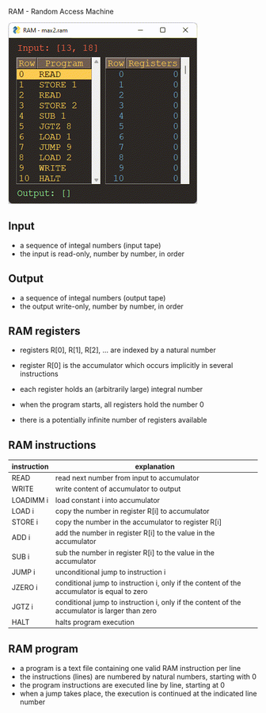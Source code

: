 RAM - Random Access Machine

![screenshot](ram_gui.gif)

Input
--
* a sequence of integal numbers (input tape)
* the input is read-only, number by number, in order

Output
--
* a sequence of integal numbers (output tape)
* the output write-only, number by number, in order

RAM registers
--
* registers R[0], R[1], R[2], ... are indexed by a natural number 
* register R[0] is the accumulator which occurs implicitly in several instructions

* each register holds an (arbitrarily large) integral number
* when the program starts, all registers hold the number 0
* there is a potentially infinite number of registers available


RAM instructions
--
| instruction | explanation |
|----|----|
| READ    | read next number from input to accumulator |
| WRITE   | write content of accumulator to output |
| LOADIMM i | load constant i into accumulator |
| LOAD i  | copy the number in register R[i] to accumulator |
| STORE i | copy the number in the accumulator to register R[i] |
| ADD i   | add the number in register R[i] to the value in the accumulator |
| SUB i   | sub the number in register R[i] to the value in the accumulator |
| JUMP i  | unconditional jump to instruction i |
| JZERO i | conditional jump to instruction i, only if the content of the accumulator is equal to zero |
| JGTZ i  | conditional jump to instruction i, only if the content of the accumulator is larger than zero |
| HALT    | halts program execution |


RAM program
--
* a program is a text file containing one valid RAM instruction per line
* the instructions (lines) are numbered by natural numbers, starting with 0
* the program instructions are executed line by line, starting at 0 
* when a jump takes place, the execution is continued at the indicated line number
   